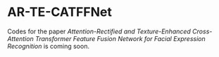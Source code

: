 # AR-TE-CATFFNet

Codes for the paper *Attention-Rectified and Texture-Enhanced Cross-Attention Transformer Feature Fusion Network for Facial Expression Recognition* is coming soon.
